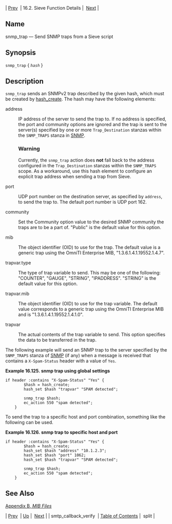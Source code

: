 | [Prev](sieve.ref.smtp_callback_verify)  | 16.2. Sieve Function Details |  [Next](sieve.ref.split) |

<a name="sieve.ref.snmp_trap"></a>
## Name

snmp_trap — Send SNMP traps from a Sieve script

## Synopsis

`snmp_trap` { *`hash`* }

<a name="idp31222944"></a>
## Description

`snmp_trap` sends an SNMPv2 trap described by the given hash, which must be created by [hash_create](sieve.ref.hash_create "hash_create"). The hash may have the following elements:

<dl className="variablelist">

<dt>address</dt>

<dd>

IP address of the server to send the trap to. If no address is specified, the port and community options are ignored and the trap is sent to the server(s) specified by one or more `Trap_Destination` stanzas within the `SNMP_TRAPS` stanza in [SNMP](conf.ref.snmp "SNMP").

### Warning

Currently, the `snmp_trap` action does **not** fall back to the address configured in the `Trap_Destination` stanzas within the `SNMP_TRAPS` scope. As a workaround, use this hash element to configure an explicit trap address when sending a trap from Sieve.

</dd>

<dt>port</dt>

<dd>

UDP port number on the destination server, as specified by `address`, to send the trap to. The default port number is UDP port 162.

</dd>

<dt>community</dt>

<dd>

Set the Community option value to the desired SNMP community the traps are to be a part of. "Public" is the default value for this option.

</dd>

<dt>mib</dt>

<dd>

The object identifier (OID) to use for the trap. The default value is a generic trap using the OmniTI Enterprise MIB, "1.3.6.1.4.1.19552.1.4.7".

</dd>

<dt>trapvar.type</dt>

<dd>

The type of trap variable to send. This may be one of the following: "COUNTER", "GAUGE", "STRING", "IPADDRESS". "STRING" is the default value for this option.

</dd>

<dt>trapvar.mib</dt>

<dd>

The object identifier (OID) to use for the trap variable. The default value corresponds to a generic trap using the OmniTI Enterprise MIB and is "1.3.6.1.4.1.19552.1.4.1.0".

</dd>

<dt>trapvar</dt>

<dd>

The actual contents of the trap variable to send. This option specifies the data to be transferred in the trap.

</dd>

</dl>

The following example will send an SNMP trap to the server specified by the `SNMP_TRAPS` stanza of [SNMP](conf.ref.snmp "SNMP") (if any) when a message is received that contains a `X-Spam-Status` header with a value of `Yes`.

<a name="example.snmp_trap"></a>

**Example 16.125. snmp trap using global settings**

```
if header :contains "X-Spam-Status" "Yes" {
        $hash = hash_create;
        hash_set $hash "trapvar" "SPAM detected";

        snmp_trap $hash;
        ec_action 550 "spam detected";
    }
```

To send the trap to a specific host and port combination, something like the following can be used.

<a name="example.snmp_trap.second"></a>

**Example 16.126. snmp trap to specific host and port**

```
if header :contains "X-Spam-Status" "Yes" {
        $hash = hash_create;
        hash_set $hash "address" "10.1.2.3";
        hash_set $hash "port" 1062;
        hash_set $hash "trapvar" "SPAM detected";

        snmp_trap $hash;
        ec_action 550 "spam detected";
    }
```

<a name="idp31252592"></a>
## See Also

[Appendix B, *MIB Files*](snmp-mib "Appendix B. MIB Files")

| [Prev](sieve.ref.smtp_callback_verify)  | [Up](sieve.ref.files) |  [Next](sieve.ref.split) |
| smtp_callback_verify  | [Table of Contents](index) |  split |
